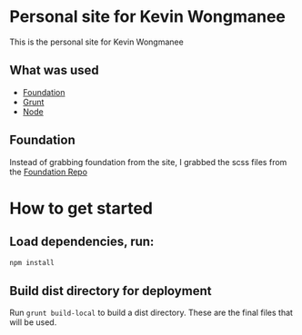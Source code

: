 # Personal site for Kevin Wongmanee

This is the personal site for Kevin Wongmanee

## What was used

  * [Foundation](http://foundation.zurb.com/)
  * [Grunt](http://gruntjs.com/)
  * [Node](http://nodejs.org)

## Foundation

Instead of grabbing foundation from the site, I grabbed the scss files from the [Foundation Repo](https://github.com/zurb/foundation/tree/master/scss)

# How to get started

## Load dependencies, run:

```bash
npm install
```

## Build dist directory for deployment

Run `grunt build-local` to build a dist directory. These are the final files that will be used. 

